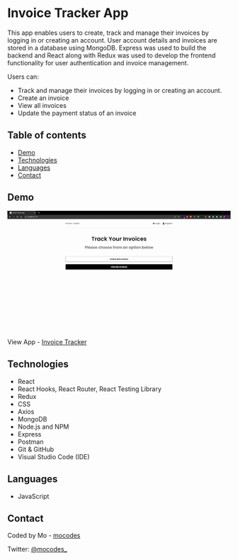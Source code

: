 # Invoice Tracker App

This app enables users to create, track and manage their invoices by logging in or creating an account. User account details and invoices are stored in a database using MongoDB. Express was used to build the backend and React along with Redux was used to develop the frontend functionality for user authentication and invoice management.

Users can:

- Track and manage their invoices by logging in or creating an account.
- Create an invoice
- View all invoices
- Update the payment status of an invoice

## Table of contents

- [Demo](#demo)
- [Technologies](#technologies)
- [Languages](#languages)
- [Contact](#contact)

## Demo

![GIF showing the Invoice Tracker App](frontend/src/assets/invoice-tracker-app.gif)

View App - [Invoice Tracker](https://invoice-tracker-app-mocodes.herokuapp.com/)

## Technologies

- React
- React Hooks, React Router, React Testing Library
- Redux
- CSS
- Axios
- MongoDB
- Node.js and NPM
- Express
- Postman
- Git & GitHub
- Visual Studio Code (IDE)

## Languages

- JavaScript

## Contact

Coded by Mo - [mocodes](https://mocodes.co.uk/)

Twitter: [@mocodes\_](https://twitter.com/mocodes_)
